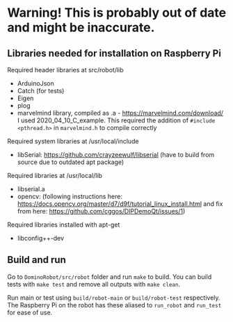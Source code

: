 # **Warning! This is probably out of date and might be inaccurate.**

## Libraries needed for installation on Raspberry Pi
Required header libraries at src/robot/lib
- ArduinoJson
- Catch (for tests)
- Eigen
- plog
- marvelmind library, compiled as .a - https://marvelmind.com/download/ I used 2020_04_10_C_example. This required the addition of `#include <pthread.h>` in `marvelmind.h` to compile correctly

Required system libraries at /usr/local/include
- libSerial: https://github.com/crayzeewulf/libserial (have to build from source due to outdated apt package)

Required libraries at /usr/local/lib
- libserial.a
- opencv: (following instructions here: https://docs.opencv.org/master/d7/d9f/tutorial_linux_install.html and fix from here: https://github.com/cggos/DIPDemoQt/issues/1)

Required libraries installed with apt-get
 - libconfig++-dev

 ## Build and run
 Go to `DominoRobot/src/robot` folder and run `make` to build. You can build tests with `make test` and remove all outputs with `make clean`.

 Run main or test using `build/robot-main` or `build/robot-test` respectively. The Raspberry Pi on the robot has these aliased to `run_robot` and `run_test` for ease of use.